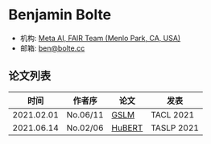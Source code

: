 # Benjamin Bolte

- 机构: [Meta AI, FAIR Team (Menlo Park, CA, USA)](../Institutions/Meta.AI.md)
- 邮箱: ben@bolte.cc

## 论文列表

| 时间 | 作者序 | 论文 | 发表 |
|:-:|:-:|---|---|
| 2021.02.01 | No.06/11 | [GSLM](../Models/Speech_LLM/2021.02.01_GSLM.md) | TACL 2021 |
| 2021.06.14 | No.02/06 | [HuBERT](../Models/Speech_Representaion/2021.06.14_HuBERT.md) | TASLP 2021 |
